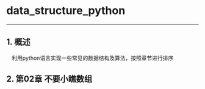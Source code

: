 # data_structure_python
---
## 1. 概述
&emsp;利用python语言实现一些常见的数据结构及算法，按照章节进行排序


## 2. 第02章 不要小瞧数组
&emsp;
